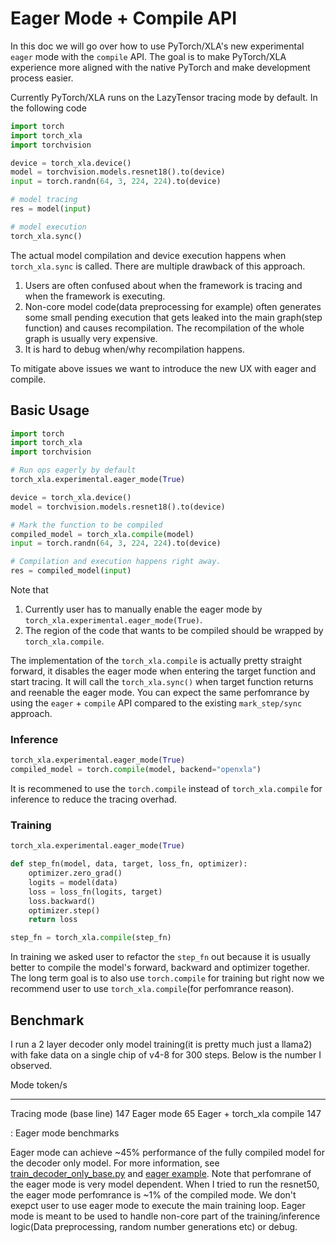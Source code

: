 # Eager Mode + Compile API

In this doc we will go over how to use PyTorch/XLA's new experimental
`eager` mode with the `compile` API. The goal is to make PyTorch/XLA
experience more aligned with the native PyTorch and make development
process easier.

Currently PyTorch/XLA runs on the LazyTensor tracing mode by default. In
the following code

``` python
import torch
import torch_xla
import torchvision

device = torch_xla.device()
model = torchvision.models.resnet18().to(device)
input = torch.randn(64, 3, 224, 224).to(device)

# model tracing
res = model(input)

# model execution
torch_xla.sync()
```

The actual model compilation and device execution happens when
`torch_xla.sync` is called. There are multiple drawback of this
approach.

1.  Users are often confused about when the framework is tracing and
    when the framework is executing.
2.  Non-core model code(data preprocessing for example) often generates
    some small pending execution that gets leaked into the main
    graph(step function) and causes recompilation. The recompilation of
    the whole graph is usually very expensive.
3.  It is hard to debug when/why recompilation happens.

To mitigate above issues we want to introduce the new UX with eager and
compile.

## Basic Usage

``` python
import torch
import torch_xla
import torchvision

# Run ops eagerly by default
torch_xla.experimental.eager_mode(True)

device = torch_xla.device()
model = torchvision.models.resnet18().to(device)

# Mark the function to be compiled
compiled_model = torch_xla.compile(model)
input = torch.randn(64, 3, 224, 224).to(device)

# Compilation and execution happens right away.
res = compiled_model(input)
```

Note that

1.  Currently user has to manually enable the eager mode by
    `torch_xla.experimental.eager_mode(True)`.
2.  The region of the code that wants to be compiled should be wrapped
    by `torch_xla.compile`.

The implementation of the `torch_xla.compile` is actually pretty
straight forward, it disables the eager mode when entering the target
function and start tracing. It will call the `torch_xla.sync()` when
target function returns and reenable the eager mode. You can expect the
same perfomrance by using the `eager` + `compile` API compared to the
existing `mark_step/sync` approach.

### Inference

``` python
torch_xla.experimental.eager_mode(True)
compiled_model = torch.compile(model, backend="openxla")
```

It is recommened to use the `torch.compile` instead of
`torch_xla.compile` for inference to reduce the tracing overhad.

### Training

``` python
torch_xla.experimental.eager_mode(True)

def step_fn(model, data, target, loss_fn, optimizer):
    optimizer.zero_grad()
    logits = model(data)
    loss = loss_fn(logits, target)
    loss.backward()
    optimizer.step()
    return loss

step_fn = torch_xla.compile(step_fn)
```

In training we asked user to refactor the `step_fn` out because it is
usually better to compile the model's forward, backward and optimizer
together. The long term goal is to also use `torch.compile` for training
but right now we recommend user to use `torch_xla.compile`(for
perfomrance reason).

## Benchmark

I run a 2 layer decoder only model training(it is pretty much just a
llama2) with fake data on a single chip of v4-8 for 300 steps. Below is
the number I observed.

  Mode                        token/s
  --------------------------- ---------
  Tracing mode (base line)    147
  Eager mode                  65
  Eager + torch_xla compile   147

  : Eager mode benchmarks

Eager mode can achieve ~45% performance of the fully compiled model for
the decoder only model. For more information, see
[train_decoder_only_base.py](https://github.com/pytorch/xla/blob/master/examples/train_decoder_only_base.py)
and [eager example](https://github.com/pytorch/xla/tree/master/examples/eager).
Note that perfomrane of the eager mode is very model dependent. When I
tried to run the resnet50, the eager mode perfomrance is \~1% of the
compiled mode. We don't exepct user to use eager mode to execute the
main training loop. Eager mode is meant to be used to handle non-core
part of the training/inference logic(Data preprocessing, random number
generations etc) or debug.
